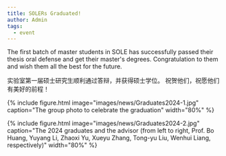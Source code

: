 ```yaml
---
title: SOLERs Graduated!
author: Admin
tags:
  - event
---
```


The first batch of master students in SOLE has successfully passed their thesis oral defense and get their master's degrees. 
Congratulation to them and wish them all the best for the future. 

实验室第一届硕士研究生顺利通过答辩，并获得硕士学位。
祝贺他们，祝愿他们有美好的前程！

{%
  include figure.html
  image="images/news/Graduates2024-1.jpg"
  caption="The group photo to celebrate the graduation"
  width="80%"
%}

{%
  include figure.html
  image="images/news/Graduates2024-2.jpg"
  caption="The 2024 graduates and the advisor (from left to right, Prof. Bo Huang, Yuyang Li, Zhaoxi Yu, Xueyu Zhang, Tong-yu Liu, Wenhui Liang, respectively)"
  width="80%"
%}
